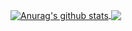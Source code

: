 

 <a href="https://github.com/RuanBernardino/github-readme-stats"><img align="center" src="https://github-readme-stats.vercel.app/api?username=RuanBernardino&show_icons=true&include_all_commits=true&theme=chartreuse-dark&hide_border=true" alt="Anurag's github stats"/>
<a href="https://github.com/RuanBernardino/github-readme-stats"><img align="center" src="https://github-readme-stats.vercel.app/api/top-langs/?username=RuanBernardino&layout=compact&theme=chartreuse-dark&hide_border=true"/>
<!--
**RuanBernardino/RuanBernardino** is a ✨ _special_ ✨ repository because its `README.md` (this file) appears on your GitHub profile.

Here are some ideas to get you started:

- 🔭 I’m currently working on ...
- 🌱 I’m currently learning ...
- 👯 I’m looking to collaborate on ...
- 🤔 I’m looking for help with ...
- 💬 Ask me about ...
- 📫 How to reach me: ...
- 😄 Pronouns: ...
- ⚡ Fun fact: ...
-->

